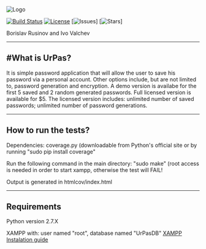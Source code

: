 ![Logo](http://s24.postimg.org/vb2g9mla9/Ur_Pas_Logo.png)

[![Build Status](https://travis-ci.org/I-Valchev/UrPas.svg?branch=master)](https://travis-ci.org/I-Valchev/UrPas) [![License](https://img.shields.io/hexpm/l/plug.svg)](https://img.shields.io/hexpm/l/plug.svg) [![Issues](https://img.shields.io/github/issues/I-Valchev/UrPas.svg)] [![Stars](https://img.shields.io/github/stars/I-Valchev/UrPas.svg)]

Borislav Rusinov and Ivo Valchev

---
#What is UrPas? 
---
It is simple password application that will allow the user to save his password via a personal account.
Other options include, but are not limited to, password generation and encryption.
A demo version is availabe for the first 5 saved and 2 random generated passwords.
Full licensed version is available for $5. 
The licensed version includes: unlimited number of saved passwords; unlimited number of password generations.

---
How to run the tests?
---

Dependencies: coverage.py (downloadable from Python's official site or by running "sudo pip install coverage"

Run the following command in the main directory: "sudo make" (root access is needed in order to start xampp, otherwise the test will FAIL!

Output is generated in htmlcov/index.html

---
Requirements
---

Python version 2.7.X

XAMPP with: user named "root", database named "UrPasDB" [XAMPP Instalation guide](http://ubuntuportal.com/2013/12/how-to-install-xampp-1-8-3-for-linux-in-ubuntu-desktop.html)